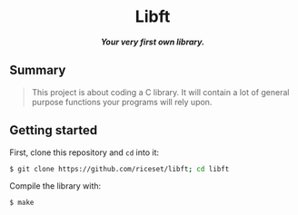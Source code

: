 <h1 align="center">
	Libft
</h1>

<p align="center">
	<b><i>Your very first own library.</i></b><br>
</p>

## Summary
> This project is about coding a C library.
> It will contain a lot of general purpose functions your programs will rely upon.

## Getting started
First, clone this repository and `cd` into it:

```zsh
$ git clone https://github.com/riceset/libft; cd libft
```

Compile the library with:

```zsh
$ make
```
